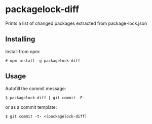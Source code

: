 # packagelock-diff

Prints a list of changed packages extracted from package-lock.json

## Installing

Install from npm:

    # npm install -g packagelock-diff

## Usage

Autofill the commit message:

    $ packagelock-diff | git commit -F-

or as a commit template:

    $ git commit -t- <(packagelock-diff)

